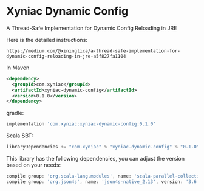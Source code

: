 Xyniac Dynamic Config
==================

A Thread-Safe Implementation for Dynamic Config Reloading in JRE


Here is the detailed instructions:


```url
https://medium.com/@xininglica/a-thread-safe-implementation-for-dynamic-config-reloading-in-jre-a5f827fa1104
```



In Maven

```xml
<dependency>
  <groupId>com.xyniac</groupId>
  <artifactId>xyniac-dynamic-config</artifactId>
  <version>0.1.0</version>
</dependency>
```


gradle:

```gradle
implementation 'com.xyniac:xyniac-dynamic-config:0.1.0'
```


Scala SBT:

```sbt
libraryDependencies += "com.xyniac" % "xyniac-dynamic-config" % "0.1.0"
```

This library has the following dependencies, you can adjust the version based on your needs:

```gradle
compile group: 'org.scala-lang.modules', name: 'scala-parallel-collections_2.13', version: '0.2.0'
compile group: 'org.json4s', name: 'json4s-native_2.13', version: '3.6.7'
```

